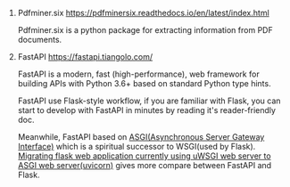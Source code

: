 1. Pdfminer.six https://pdfminersix.readthedocs.io/en/latest/index.html

   Pdfminer.six is a python package for extracting information from PDF documents.

2. FastAPI https://fastapi.tiangolo.com/

   FastAPI is a modern, fast (high-performance), web framework for building APIs with Python 3.6+ based on standard Python type hints. 
   
   FastAPI use Flask-style workflow, if you are familiar with Flask, you can start to develop with FastAPI in minutes by reading it's reader-friendly doc. 
   
   Meanwhile, FastAPI based on [ASGI(Asynchronous Server Gateway Interface)](https://asgi.readthedocs.io/en/latest/) which is a spiritual successor to WSGI(used by Flask). [Migrating flask web application currently using uWSGI web server to ASGI web server(uvicorn)](https://stackoverflow.com/questions/60279762/migrating-flask-web-application-currently-using-uwsgi-web-server-to-asgi-web-ser) gives more compare between FastAPI and Flask.